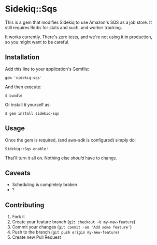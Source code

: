 # Sidekiq::Sqs

This is a gem that modifies Sidekiq to use Amazon's SQS as a job store.  It
still requires Redis for stats and such, and worker tracking.

It works currently. There's zero tests, and we're not using it in production, so
you might want to be careful.

## Installation

Add this line to your application's Gemfile:

    gem 'sidekiq-sqs'

And then execute:

    $ bundle

Or install it yourself as:

    $ gem install sidekiq-sqs

## Usage

Once the gem is required, (and aws-sdk is configured) simply do:

    Sidekiq::Sqs.enable!

That'll turn it all on. Nothing else _should_ have to change.

## Caveats

* Scheduling is completely broken
* ?

## Contributing

1. Fork it
2. Create your feature branch (`git checkout -b my-new-feature`)
3. Commit your changes (`git commit -am 'Add some feature'`)
4. Push to the branch (`git push origin my-new-feature`)
5. Create new Pull Request
